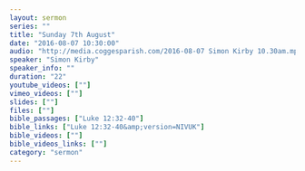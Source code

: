 ```yaml
---
layout: sermon
series: ""
title: "Sunday 7th August"
date: "2016-08-07 10:30:00"
audio: "http://media.coggesparish.com/2016-08-07 Simon Kirby 10.30am.mp3"
speaker: "Simon Kirby"
speaker_info: ""
duration: "22"
youtube_videos: [""]
vimeo_videos: [""]
slides: [""]
files: [""]
bible_passages: ["Luke 12:32-40"]
bible_links: ["Luke 12:32-40&amp;version=NIVUK"]
bible_videos: [""]
bible_videos_links: [""]
category: "sermon"
---
```


